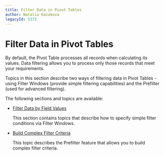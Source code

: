 ```yaml
---
title: Filter Data in Pivot Tables
author: Natalia Kazakova
legacyId: 5372
---
```

# Filter Data in Pivot Tables
By default, the Pivot Table processes all records when calculating its values. Data filtering allows you to process only those records that meet your requirements.

Topics in this section describe two ways of filtering data in Pivot Tables - using Filter Windows (provide simple filtering capabilities) and the Prefilter (used for advanced filtering).

The following sections and topics are available:
* [Filter Data by Field Values](filter-data/filter-data-by-field-values.md)
	
	This section contains topics that describe how to specify simple filter conditions via Filter Windows.
* [Build Complex Filter Criteria](filter-data/build-complex-filter-criteria.md)
	
	This topic describes the Prefilter feature that allows you to build complex filter criteria.